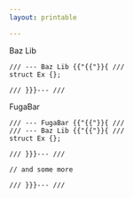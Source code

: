 ```yaml
---
layout: printable

---
```


<span class="lib-title">Baz Lib</span>

```
/// --- Baz Lib {{"{{"}}{ ///
struct Ex {};

/// }}}--- ///
```

<span class="lib-title">FugaBar</span>

```
/// --- FugaBar {{"{{"}}{ ///
/// --- Baz Lib {{"{{"}}{ ///
struct Ex {};

/// }}}--- ///

// and some more

/// }}}--- ///
```
